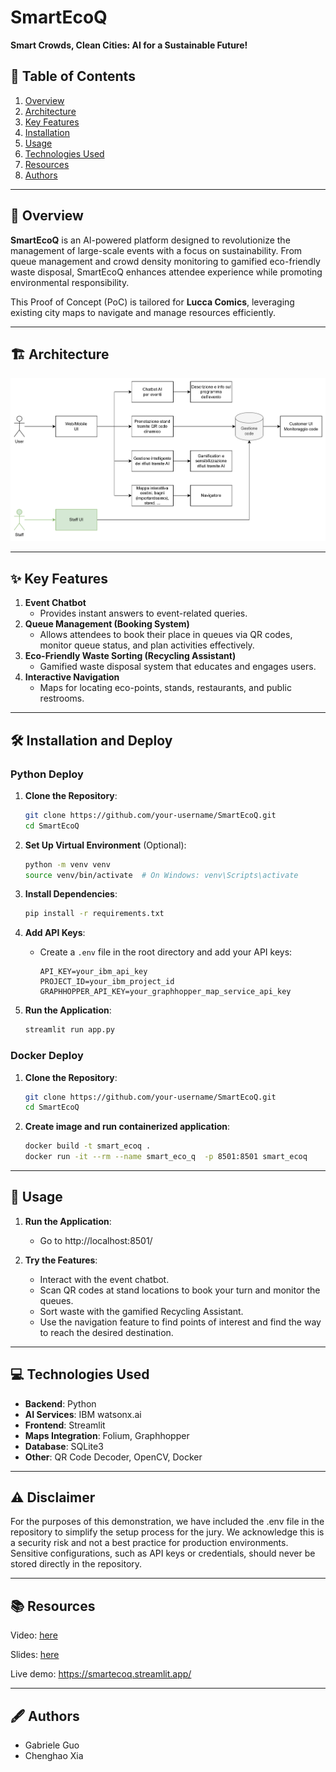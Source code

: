 # SmartEcoQ

**Smart Crowds, Clean Cities: AI for a Sustainable Future!**

## 📖 Table of Contents
1. [Overview](#-overview)
2. [Architecture](#-architecture)
3. [Key Features](#-key-features)
4. [Installation](#-installation)
5. [Usage](#-usage)
6. [Technologies Used](#-technologies-used)
7. [Resources](#-resources)
8. [Authors](#-authors)

---

## 🌟 Overview
**SmartEcoQ** is an AI-powered platform designed to revolutionize the management of large-scale events with a focus on sustainability. From queue management and crowd density monitoring to gamified eco-friendly waste disposal, SmartEcoQ enhances attendee experience while promoting environmental responsibility.

This Proof of Concept (PoC) is tailored for **Lucca Comics**, leveraging existing city maps to navigate and manage resources efficiently.

---

## 🏗️ Architecture

![SmartEcoQ Architecture](https://github.com/Gabbosaur/SmartEcoQ/blob/main/images/project/smartecoqueue-architecture-white-bg.png)

---

## ✨ Key Features
1. **Event Chatbot**
   - Provides instant answers to event-related queries.
2. **Queue Management (Booking System)**
   - Allows attendees to book their place in queues via QR codes, monitor queue status, and plan activities effectively.
3. **Eco-Friendly Waste Sorting (Recycling Assistant)**
   - Gamified waste disposal system that educates and engages users.
4. **Interactive Navigation**
   - Maps for locating eco-points, stands, restaurants, and public restrooms.

---

## 🛠️ Installation and Deploy
### Python Deploy
1. **Clone the Repository**:
   ```bash
   git clone https://github.com/your-username/SmartEcoQ.git
   cd SmartEcoQ
   ```

2. **Set Up Virtual Environment** (Optional):
   ```bash
   python -m venv venv
   source venv/bin/activate  # On Windows: venv\Scripts\activate
   ```

3. **Install Dependencies**:
   ```bash
   pip install -r requirements.txt
   ```

4. **Add API Keys**:
   - Create a `.env` file in the root directory and add your API keys:
     ```env
     API_KEY=your_ibm_api_key
     PROJECT_ID=your_ibm_project_id
     GRAPHHOPPER_API_KEY=your_graphhopper_map_service_api_key
     ```
5. **Run the Application**:
   ```bash
   streamlit run app.py
   ```
### Docker Deploy

1. **Clone the Repository**:
   ```bash
   git clone https://github.com/your-username/SmartEcoQ.git
   cd SmartEcoQ
   ```

2. **Create image and run containerized application**:
   ```bash
   docker build -t smart_ecoq .
   docker run -it --rm --name smart_eco_q  -p 8501:8501 smart_ecoq 
   ```

---

## 🚀 Usage

1. **Run the Application**:
   - Go to http://localhost:8501/

2. **Try the Features**:
   - Interact with the event chatbot.
   - Scan QR codes at stand locations to book your turn and monitor the queues.
   - Sort waste with the gamified Recycling Assistant.
   - Use the navigation feature to find points of interest and find the way to reach the desired destination.

---

## 💻 Technologies Used

- **Backend**: Python
- **AI Services**: IBM watsonx.ai
- **Frontend**: Streamlit
- **Maps Integration**: Folium, Graphhopper
- **Database**: SQLite3
- **Other**: QR Code Decoder, OpenCV, Docker

---

## ⚠️ Disclaimer

For the purposes of this demonstration, we have included the .env file in the repository to simplify the setup process for the jury. We acknowledge this is a security risk and not a best practice for production environments. Sensitive configurations, such as API keys or credentials, should never be stored directly in the repository.

---

## 📚 Resources

Video: [here](https://www.youtube.com/watch?v=s3kstgoThhY)

Slides: [here](https://docs.google.com/presentation/d/119SGy50SXxGwsVNqhemDVZbvoizySYkYrjq2ScCaTsg/edit?usp=sharing)

Live demo: https://smartecoq.streamlit.app/

---

## 🖋️ Authors

- Gabriele Guo
- Chenghao Xia
